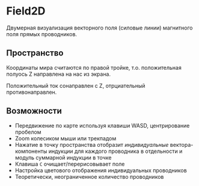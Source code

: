 # Field2D

Двумерная визуализация векторного поля (силовые линии) магнитного поля прямых проводников.

## Пространство

Координаты мира считаются по правой тройке, т.о. положительная полуось Z направлена на нас из экрана.

Положительный ток сонаправлен с Z, отрциательный противонаправлен.

## Возможности

- Передвижение по карте используя клавиши WASD, центрирование пробелом
- Zoom колесиком мыши или трекпадом
- Нажатие в точку пространства отобразит *индивидуальные* вектора-компоненты индукции для каждого проводника в отдельности и модуль суммарной индукции в точке
- Клавиша `C` очищает/перерисовывает поле
- Настройка цветового отображения индивидуальных проводников
- Теоретически, неограниченное количество проводников